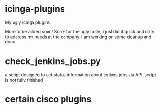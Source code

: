 icinga-plugins
==============

My ugly icinga plugins

More to be added soon!
Sorry for the ugly code, i just did it quick and dirty to address my needs at the company. 
I am working on some cleanup and docu.

check_jenkins_jobs.py
=============
a script designed to get status information about jenkins jobs via API.
script is not fully finished

certain cisco plugins
==============
